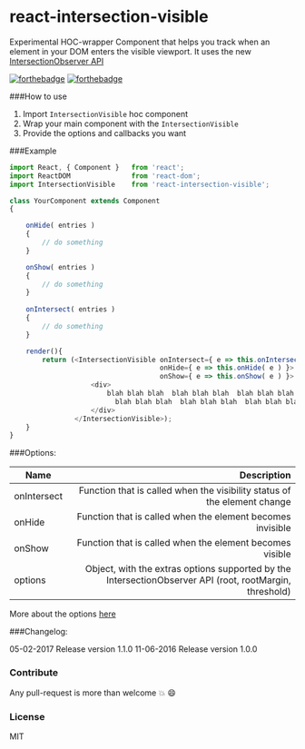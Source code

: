 # react-intersection-visible
Experimental HOC-wrapper Component that helps you track when an element in your DOM enters the visible viewport. It uses the new [IntersectionObserver API](https://developer.mozilla.org/en-US/docs/Web/API/IntersectionObserver)


[![forthebadge](http://forthebadge.com/images/badges/gluten-free.svg)](http://forthebadge.com)
[![forthebadge](http://forthebadge.com/images/badges/built-with-love.svg)](http://forthebadge.com)

###How to use

1. Import `IntersectionVisible` hoc component
2. Wrap your main component with the `IntersectionVisible`
3. Provide the options and callbacks you want

###Example


```javascript
import React, { Component }   from 'react';
import ReactDOM               from 'react-dom';
import IntersectionVisible    from 'react-intersection-visible';

class YourComponent extends Component
{

    onHide( entries )
    {
        // do something
    }

    onShow( entries )
    {
        // do something
    }
    
    onIntersect( entries )
    {
        // do something
    }

    render(){
        return (<IntersectionVisible onIntersect={ e => this.onIntersect( e ) }
                                     onHide={ e => this.onHide( e ) }>
                                     onShow={ e => this.onShow( e ) }>
                    <div>
                        blah blah blah  blah blah blah  blah blah blah  blah blah
                          blah blah blah  blah blah blah  blah blah blah
                    </div>
                </IntersectionVisible>);
    }
}

  ```

###Options:

| Name        | Description           
| ------------- |-------------:|
| onIntersect    | Function that is called when the visibility status of the element change  |
| onHide    | Function that is called when the element becomes invisible |  
| onShow    | Function that is called when the element becomes visible  | 
| options    | Object, with the extras options supported by the IntersectionObserver API (root, rootMargin, threshold)|

More about the options [here](https://developers.google.com/web/updates/2016/04/intersectionobserver?hl=en)


###Changelog:

05-02-2017 Release version 1.1.0
11-06-2016 Release version 1.0.0

### Contribute

Any pull-request is more than welcome :boom: :smile:

### License

MIT

